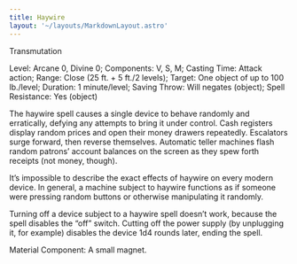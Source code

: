 ```yaml
---
title: Haywire
layout: '~/layouts/MarkdownLayout.astro'
---
```

Transmutation

Level: Arcane 0, Divine 0; Components: V, S, M; Casting Time: Attack action;
Range: Close (25 ft. + 5 ft./2 levels); Target: One object of up to 100
lb./level; Duration: 1 minute/level; Saving Throw: Will negates (object);
Spell Resistance: Yes (object)

The haywire spell causes a single device to behave randomly and erratically,
defying any attempts to bring it under control. Cash registers display random
prices and open their money drawers repeatedly. Escalators surge forward, then
reverse themselves. Automatic teller machines flash random patrons’ account
balances on the screen as they spew forth receipts (not money, though).

It’s impossible to describe the exact effects of haywire on every modern
device. In general, a machine subject to haywire functions as if someone were
pressing random buttons or otherwise manipulating it randomly.

Turning off a device subject to a haywire spell doesn’t work, because the
spell disables the “off” switch. Cutting off the power supply (by unplugging
it, for example) disables the device 1d4 rounds later, ending the spell.

Material Component: A small magnet.

